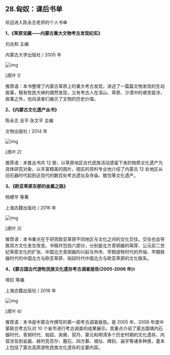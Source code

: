 ## 28.匈奴：课后书单
欢迎进入陈永志老师的个人书单


**1、《草原宝藏——内蒙古重大文物考古发现纪实》**


刘兆和 主编


内蒙古大学出版社 / 2005 年


![img](https://pic3.zhimg.com/v2-1229b4833f7bfeabf06d8da4d2d5c9c3.webp)

*[图片 1]* 


推荐语：本书整理了内蒙古草原上的重大考古发现，讲述了一篇篇文物发现的生动故事，既有牧民大婶的偶然发现，又有考古人在深山、草原、沙漠中的艰苦跋涉，故事之外，也向读者们展示了文物的历史价值。


**2、《内蒙古文化遗产丛书》**


陈永志 吉平 张文平 主编


文物出版社 / 2014 年


![img](https://pic2.zhimg.com/v2-58d2554b55d76ecad99d81242ef72222.webp)

*[图片 2]* 


推荐语：本套丛书共 12 册，以草原地区古代民族活动遗留下来的物质文化遗产为具体研究对象，以丰富精美的图片、翔实的资料专业地介绍了内蒙古 12 处地区从旧石器时代起到近现代的数百处考古遗址及寺庙、敖包等文化遗产。


**3、《欧亚草原东部的金属之路》**


杨建华 等著


上海古籍出版社 / 2016 年


![img](https://pic4.zhimg.com/v2-c82955cbc62e5da954751eb2790863f3.webp)

*[图片 3]* 


推荐语：本书重点在于研究欧亚草原不同地区与文化之间的文化交往。交往也会导致双方文化发生改变。书稿共包括六部分，分别是北方青铜器的萌芽、公元前二世纪草原文化的扩张、中国北方青铜器的兴起与外传、早期游牧时代的开端、早期铁器时代的中国北方与欧亚草原、匈奴时代中国北方与欧亚草原的文化联系。


**4、《蒙古国古代游牧民族文化遗存考古调查报告(2005-2006 年)**》


塔拉 等编


上海古籍出版社 / 2016 年


![img](https://pic1.zhimg.com/v2-ad9f689685af52820fe064096045813e.webp)

*[图片 4]* 


推荐语：本书是中蒙合作撰写的第一部考古调查报告。是 2005 年、2006 年度中蒙联合考古队对 10 个省市进行考古调查的成果展示。其重点介绍了蒙古国境内石器时代、青铜时代、匈奴、突厥、契丹、蒙元和明清多个历史时期的文化遗存，内容涉及到岩画、赫列克苏尔、鹿石、四方慕、城址、碑刻、庙宇等诸多种类，基本上包括了蒙古高原游牧民族文化遗存的主要内容。

